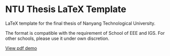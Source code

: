 # NTU Thesis LaTeX Template
LaTeX template for the final thesis of Nanyang Technological University. 

The format is compatible with the requirement of School of EEE and IGS. For other schools, please use it under own discretion. 

[View pdf demo](https://github.com/juchengquan/NTU_Thesis_LaTeX_Template/blob/master/thesis.pdf)
